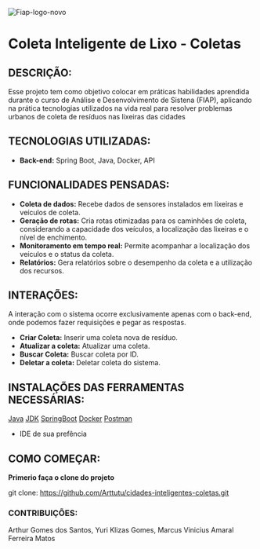 ![Fiap-logo-novo](https://github.com/user-attachments/assets/5cb57ae5-d452-413d-8f68-10bd93c12a50)
# Coleta Inteligente de Lixo - Coletas

## **DESCRIÇÃO:**

Esse projeto tem como objetivo colocar em práticas habilidades aprendida durante o curso de Análise e Desenvolvimento de Sistena (FIAP), aplicando na prática  tecnologias utilizados na vida real para resolver problemas urbanos de coleta de resíduos nas lixeiras das cidades

## **TECNOLOGIAS UTILIZADAS:**

* **Back-end:** Spring Boot, Java, Docker, API

## **FUNCIONALIDADES PENSADAS:**

* **Coleta de dados:** Recebe dados de sensores instalados em lixeiras e veículos de coleta.
* **Geração de rotas:** Cria rotas otimizadas para os caminhões de coleta, considerando a capacidade dos veículos, a localização das lixeiras e o nível de enchimento.
* **Monitoramento em tempo real:** Permite acompanhar a localização dos veículos e o status da coleta.
* **Relatórios:** Gera relatórios sobre o desempenho da coleta e a utilização dos recursos.

## **INTERAÇÕES:**

A interação com o sistema ocorre exclusivamente apenas com o back-end, onde podemos fazer requisições e pegar as respostas.

* **Criar Coleta:** Inserir uma coleta nova de  resíduo.
* **Atualizar a coleta:** Atualizar uma coleta.
* **Buscar Coleta:** Buscar coleta por ID.
* **Deletar a coleta:** Deletar coleta do sistema.

## **INSTALAÇÕES DAS FERRAMENTAS NECESSÁRIAS:**

[Java](https://www.java.com/pt-BR/download/manual.jsp)
[JDK](https://www.oracle.com/br/java/technologies/downloads/)
[SpringBoot](https://spring.io/why-spring)
[Docker](https://www.docker.com/)
[Postman](https://www.postman.com/)
- IDE de sua prefência

## **COMO COMEÇAR:**

**Primerio faça o clone do projeto**

git clone: https://github.com/Arttutu/cidades-inteligentes-coletas.git

### **CONTRIBUIÇÕES:**

Arthur Gomes dos Santos,
Yuri Klizas Gomes,
Marcus Vinicius Amaral Ferreira Matos
